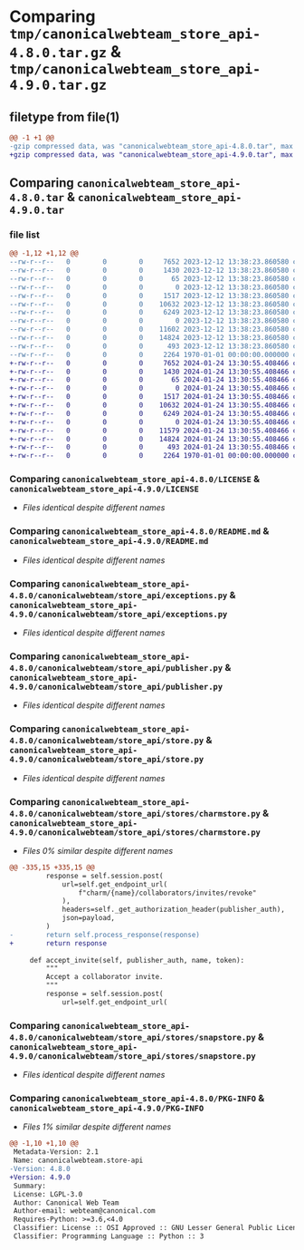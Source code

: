 # Comparing `tmp/canonicalwebteam_store_api-4.8.0.tar.gz` & `tmp/canonicalwebteam_store_api-4.9.0.tar.gz`

## filetype from file(1)

```diff
@@ -1 +1 @@
-gzip compressed data, was "canonicalwebteam_store_api-4.8.0.tar", max compression
+gzip compressed data, was "canonicalwebteam_store_api-4.9.0.tar", max compression
```

## Comparing `canonicalwebteam_store_api-4.8.0.tar` & `canonicalwebteam_store_api-4.9.0.tar`

### file list

```diff
@@ -1,12 +1,12 @@
--rw-r--r--   0        0        0     7652 2023-12-12 13:38:23.860580 canonicalwebteam_store_api-4.8.0/LICENSE
--rw-r--r--   0        0        0     1430 2023-12-12 13:38:23.860580 canonicalwebteam_store_api-4.8.0/README.md
--rw-r--r--   0        0        0       65 2023-12-12 13:38:23.860580 canonicalwebteam_store_api-4.8.0/canonicalwebteam/__init__.py
--rw-r--r--   0        0        0        0 2023-12-12 13:38:23.860580 canonicalwebteam_store_api-4.8.0/canonicalwebteam/store_api/__init__.py
--rw-r--r--   0        0        0     1517 2023-12-12 13:38:23.860580 canonicalwebteam_store_api-4.8.0/canonicalwebteam/store_api/exceptions.py
--rw-r--r--   0        0        0    10632 2023-12-12 13:38:23.860580 canonicalwebteam_store_api-4.8.0/canonicalwebteam/store_api/publisher.py
--rw-r--r--   0        0        0     6249 2023-12-12 13:38:23.860580 canonicalwebteam_store_api-4.8.0/canonicalwebteam/store_api/store.py
--rw-r--r--   0        0        0        0 2023-12-12 13:38:23.860580 canonicalwebteam_store_api-4.8.0/canonicalwebteam/store_api/stores/__init__.py
--rw-r--r--   0        0        0    11602 2023-12-12 13:38:23.860580 canonicalwebteam_store_api-4.8.0/canonicalwebteam/store_api/stores/charmstore.py
--rw-r--r--   0        0        0    14824 2023-12-12 13:38:23.860580 canonicalwebteam_store_api-4.8.0/canonicalwebteam/store_api/stores/snapstore.py
--rw-r--r--   0        0        0      493 2023-12-12 13:38:23.860580 canonicalwebteam_store_api-4.8.0/pyproject.toml
--rw-r--r--   0        0        0     2264 1970-01-01 00:00:00.000000 canonicalwebteam_store_api-4.8.0/PKG-INFO
+-rw-r--r--   0        0        0     7652 2024-01-24 13:30:55.408466 canonicalwebteam_store_api-4.9.0/LICENSE
+-rw-r--r--   0        0        0     1430 2024-01-24 13:30:55.408466 canonicalwebteam_store_api-4.9.0/README.md
+-rw-r--r--   0        0        0       65 2024-01-24 13:30:55.408466 canonicalwebteam_store_api-4.9.0/canonicalwebteam/__init__.py
+-rw-r--r--   0        0        0        0 2024-01-24 13:30:55.408466 canonicalwebteam_store_api-4.9.0/canonicalwebteam/store_api/__init__.py
+-rw-r--r--   0        0        0     1517 2024-01-24 13:30:55.408466 canonicalwebteam_store_api-4.9.0/canonicalwebteam/store_api/exceptions.py
+-rw-r--r--   0        0        0    10632 2024-01-24 13:30:55.408466 canonicalwebteam_store_api-4.9.0/canonicalwebteam/store_api/publisher.py
+-rw-r--r--   0        0        0     6249 2024-01-24 13:30:55.408466 canonicalwebteam_store_api-4.9.0/canonicalwebteam/store_api/store.py
+-rw-r--r--   0        0        0        0 2024-01-24 13:30:55.408466 canonicalwebteam_store_api-4.9.0/canonicalwebteam/store_api/stores/__init__.py
+-rw-r--r--   0        0        0    11579 2024-01-24 13:30:55.408466 canonicalwebteam_store_api-4.9.0/canonicalwebteam/store_api/stores/charmstore.py
+-rw-r--r--   0        0        0    14824 2024-01-24 13:30:55.408466 canonicalwebteam_store_api-4.9.0/canonicalwebteam/store_api/stores/snapstore.py
+-rw-r--r--   0        0        0      493 2024-01-24 13:30:55.408466 canonicalwebteam_store_api-4.9.0/pyproject.toml
+-rw-r--r--   0        0        0     2264 1970-01-01 00:00:00.000000 canonicalwebteam_store_api-4.9.0/PKG-INFO
```

### Comparing `canonicalwebteam_store_api-4.8.0/LICENSE` & `canonicalwebteam_store_api-4.9.0/LICENSE`

 * *Files identical despite different names*

### Comparing `canonicalwebteam_store_api-4.8.0/README.md` & `canonicalwebteam_store_api-4.9.0/README.md`

 * *Files identical despite different names*

### Comparing `canonicalwebteam_store_api-4.8.0/canonicalwebteam/store_api/exceptions.py` & `canonicalwebteam_store_api-4.9.0/canonicalwebteam/store_api/exceptions.py`

 * *Files identical despite different names*

### Comparing `canonicalwebteam_store_api-4.8.0/canonicalwebteam/store_api/publisher.py` & `canonicalwebteam_store_api-4.9.0/canonicalwebteam/store_api/publisher.py`

 * *Files identical despite different names*

### Comparing `canonicalwebteam_store_api-4.8.0/canonicalwebteam/store_api/store.py` & `canonicalwebteam_store_api-4.9.0/canonicalwebteam/store_api/store.py`

 * *Files identical despite different names*

### Comparing `canonicalwebteam_store_api-4.8.0/canonicalwebteam/store_api/stores/charmstore.py` & `canonicalwebteam_store_api-4.9.0/canonicalwebteam/store_api/stores/charmstore.py`

 * *Files 0% similar despite different names*

```diff
@@ -335,15 +335,15 @@
         response = self.session.post(
             url=self.get_endpoint_url(
                 f"charm/{name}/collaborators/invites/revoke"
             ),
             headers=self._get_authorization_header(publisher_auth),
             json=payload,
         )
-        return self.process_response(response)
+        return response
 
     def accept_invite(self, publisher_auth, name, token):
         """
         Accept a collaborator invite.
         """
         response = self.session.post(
             url=self.get_endpoint_url(
```

### Comparing `canonicalwebteam_store_api-4.8.0/canonicalwebteam/store_api/stores/snapstore.py` & `canonicalwebteam_store_api-4.9.0/canonicalwebteam/store_api/stores/snapstore.py`

 * *Files identical despite different names*

### Comparing `canonicalwebteam_store_api-4.8.0/PKG-INFO` & `canonicalwebteam_store_api-4.9.0/PKG-INFO`

 * *Files 1% similar despite different names*

```diff
@@ -1,10 +1,10 @@
 Metadata-Version: 2.1
 Name: canonicalwebteam.store-api
-Version: 4.8.0
+Version: 4.9.0
 Summary: 
 License: LGPL-3.0
 Author: Canonical Web Team
 Author-email: webteam@canonical.com
 Requires-Python: >=3.6,<4.0
 Classifier: License :: OSI Approved :: GNU Lesser General Public License v3 (LGPLv3)
 Classifier: Programming Language :: Python :: 3
```

